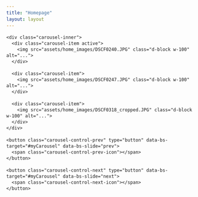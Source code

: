 ```yaml
---
title: "Homepage"
layout: layout
---
```

<div class="container mt-5">

  <div id="myCarousel" class="carousel slide" data-bs-ride="carousel">

    <div class="carousel-inner">
      <div class="carousel-item active">
        <img src="assets/home_images/DSCF0240.JPG" class="d-block w-100" alt="...">
      </div>

      <div class="carousel-item">
        <img src="assets/home_images/DSCF0247.JPG" class="d-block w-100" alt="...">
      </div>

      <div class="carousel-item">
        <img src="assets/home_images/DSCF0318_cropped.JPG" class="d-block w-100" alt="...">
      </div>
    </div>

    <button class="carousel-control-prev" type="button" data-bs-target="#myCarousel" data-bs-slide="prev">
      <span class="carousel-control-prev-icon"></span>
    </button>

    <button class="carousel-control-next" type="button" data-bs-target="#myCarousel" data-bs-slide="next">
      <span class="carousel-control-next-icon"></span>
    </button>

  </div>

</div>